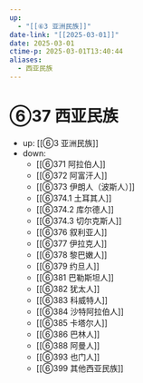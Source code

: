 ```yaml
---
up:
  - "[[⑥3 亚洲民族]]"
date-link: "[[2025-03-01]]"
date: 2025-03-01
ctime-p: 2025-03-01T13:40:44
aliases:
  - 西亚民族
---
```


# ⑥37 西亚民族

- up: [[⑥3 亚洲民族]]
- down:	
	- [[⑥371 阿拉伯人]]
	- [[⑥372 阿富汗人]]
	- [[⑥373 伊朗人（波斯人）]]
	- [[⑥374.1 土耳其人]]
	- [[⑥374.2 库尔德人]]
	- [[⑥374.3 切尔克斯人]]
	- [[⑥376 叙利亚人]]
	- [[⑥377 伊拉克人]]
	- [[⑥378 黎巴嫩人]]
	- [[⑥379 约旦人]]
	- [[⑥381 巴勒斯坦人]]
	- [[⑥382 犹太人]]
	- [[⑥383 科威特人]]
	- [[⑥384 沙特阿拉伯人]]
	- [[⑥385 卡塔尔人]]
	- [[⑥386 巴林人]]
	- [[⑥388 阿曼人]]
	- [[⑥393 也门人]]
	- [[⑥399 其他西亚民族]]
	

